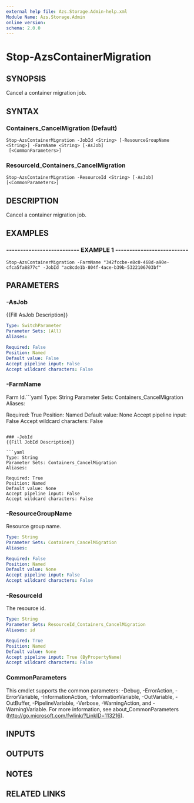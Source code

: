 ```yaml
---
external help file: Azs.Storage.Admin-help.xml
Module Name: Azs.Storage.Admin
online version: 
schema: 2.0.0
---
```


# Stop-AzsContainerMigration

## SYNOPSIS
Cancel a container migration job.

## SYNTAX

### Containers_CancelMigration (Default)
```
Stop-AzsContainerMigration -JobId <String> [-ResourceGroupName <String>] -FarmName <String> [-AsJob]
 [<CommonParameters>]
```

### ResourceId_Containers_CancelMigration
```
Stop-AzsContainerMigration -ResourceId <String> [-AsJob] [<CommonParameters>]
```

## DESCRIPTION
Cancel a container migration job.

## EXAMPLES

### -------------------------- EXAMPLE 1 --------------------------
```
Stop-AzsContainerMigration -FarmName "342fccbe-e8c0-468d-a90e-cfca5fa8877c" -JobId "ac8cde1b-804f-4ace-b39b-5322106703bf"
```

## PARAMETERS

### -AsJob
{{Fill AsJob Description}}

```yaml
Type: SwitchParameter
Parameter Sets: (All)
Aliases: 

Required: False
Position: Named
Default value: False
Accept pipeline input: False
Accept wildcard characters: False
```

### -FarmName
Farm Id.```yaml
Type: String
Parameter Sets: Containers_CancelMigration
Aliases: 

Required: True
Position: Named
Default value: None
Accept pipeline input: False
Accept wildcard characters: False
```

### -JobId
{{Fill JobId Description}}

```yaml
Type: String
Parameter Sets: Containers_CancelMigration
Aliases: 

Required: True
Position: Named
Default value: None
Accept pipeline input: False
Accept wildcard characters: False
```

### -ResourceGroupName
Resource group name.

```yaml
Type: String
Parameter Sets: Containers_CancelMigration
Aliases: 

Required: False
Position: Named
Default value: None
Accept pipeline input: False
Accept wildcard characters: False
```

### -ResourceId
The resource id.

```yaml
Type: String
Parameter Sets: ResourceId_Containers_CancelMigration
Aliases: id

Required: True
Position: Named
Default value: None
Accept pipeline input: True (ByPropertyName)
Accept wildcard characters: False
```

### CommonParameters
This cmdlet supports the common parameters: -Debug, -ErrorAction, -ErrorVariable, -InformationAction, -InformationVariable, -OutVariable, -OutBuffer, -PipelineVariable, -Verbose, -WarningAction, and -WarningVariable. For more information, see about_CommonParameters (http://go.microsoft.com/fwlink/?LinkID=113216).

## INPUTS

## OUTPUTS

## NOTES

## RELATED LINKS

